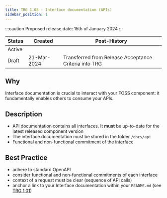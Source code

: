 ```yaml
---
title: TRG 1.08 - Interface documentation (APIs)
sidebar_position: 1
---
```


:::caution
Proposed release date: 15th of January 2024
:::

| Status | Created      | Post-History                                          |
|--------|--------------|-------------------------------------------------------|
| Active | <add date>   |                                                       |
| Draft  | 21-Mar-2024  | Transferred from Release Acceptance Criteria into TRG |

## Why

Interface documentation is crucial to interact with your FOSS component: it fundamentally enables others to consume your APIs.

## Description

- API documentation contains all interfaces. It **must** be up-to-date for the latest released component version
- The interface documentation must be stored in the folder `/docs/api`
- Functional and non-functional commitment of the interface

## Best Practice

- adhere to standard OpenAPI
- consider functional and non-functional commitments of each interface
- context of a request must be clear (sequence of API calls)
- anchor a link to your Interface documentation within your `README.md` (see [TRG 1.01](https://eclipse-tractusx.github.io/docs/release/trg-1/trg-1-1))

